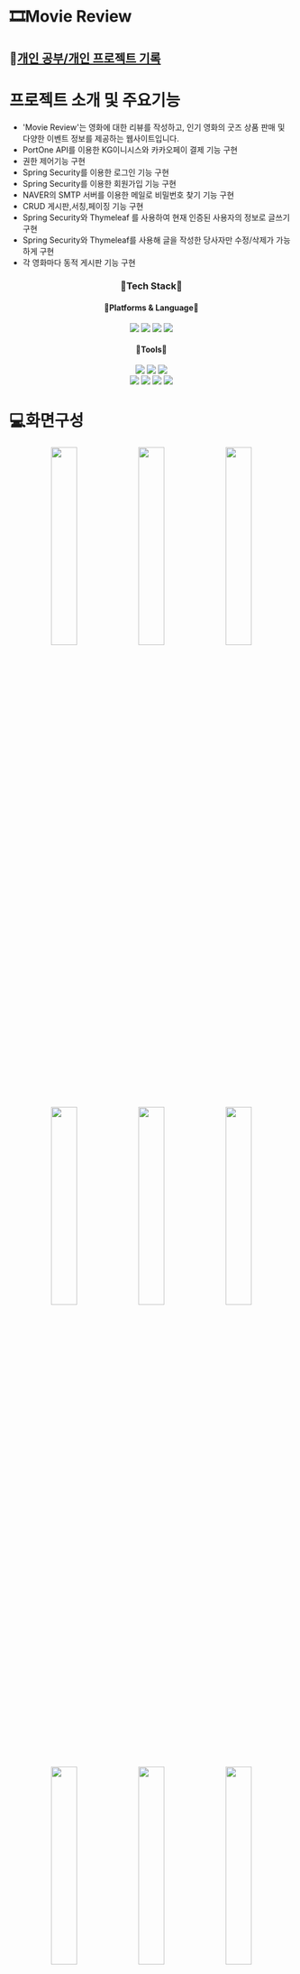 <h1>🎞Movie Review</h1>
<h2>📗<a href="https://blog.naver.com/shin_418" style="03C75A">개인 공부/개인 프로젝트 기록 </a></h2>
<h1>프로젝트 소개 및 주요기능</h1>


- 'Movie Review'는 영화에 대한 리뷰를 작성하고, 인기 영화의 굿즈 상품 판매 및 다양한 이벤트 정보를 제공하는 웹사이트입니다.
- PortOne API를 이용한 KG이니시스와 카카오페이 결제 기능 구현
- 권한 제어기능 구현
- Spring Security를 이용한 로그인 기능 구현
- Spring Security를 이용한 회원가입 기능 구현
- NAVER의 SMTP 서버를 이용한 메일로 비밀번호 찾기 기능 구현
- CRUD 게시판,서칭,페이징 기능 구현
- Spring Security와 Thymeleaf 를 사용하여 현재 인증된 사용자의 정보로 글쓰기 구현
- Spring Security와 Thymeleaf를 사용해 글을 작성한 당사자만 수정/삭제가 가능하게 구현 
- 각 영화마다 동적 게시판 기능 구현







<div align="center">
  <h3>🎉Tech Stack🎉</h3>
  <h4>🌈Platforms & Language🌈</h4>
  <div>
    <img src="https://img.shields.io/badge/JAVA-FF7328?style=flat&logo=JAVA&logoColor=white"/>
    <img src="https://img.shields.io/badge/JavaScript-F7DF1E?style=flat&logo=JavaScript&logoColor=white"/>
    <img src="https://img.shields.io/badge/HTML5-E34F26?style=flat&logo=HTML5&logoColor=white"/>
    <img src="https://img.shields.io/badge/CSS3-1572B6?style=flat&logo=CSS3&logoColor=white"/>
  </div>
  <h4>🧰Tools🧰</h4>
  <div>
    <img src="https://img.shields.io/badge/spring-6DB33F?style=flat&logo=spring&logoColor=white"/>
    <img src="https://img.shields.io/badge/Spring Boot-6DB33F?style=flat&logo=Spring Boot&logoColor=white"/>
    <img src="https://img.shields.io/badge/Thymeleaf-005F0F?style=flat&logo=Thymeleaf&logoColor=white"/>
  </div>
  <div>
    <img src="https://img.shields.io/badge/Mybatis-0467DF?style=flat&logo=Mybatis&logoColor=white"/>
    <img src="https://img.shields.io/badge/Gradle-02303A?style=flat&logo=Gradle&logoColor=white"/>
    <img src="https://img.shields.io/badge/bootstrap-%238511FA.svg?style=for-the-badge&logo=bootstrap&logoColor=white"/>
    <img src="https://img.shields.io/badge/mysql-4479A1.svg?style=for-the-badge&logo=mysql&logoColor=white"/>
  </div>
</div>





<h1>💻화면구성</h1>
<div align="center">
<img width="30%" src="https://github.com/user-attachments/assets/adcd5582-f1b2-411b-87d4-458c289f1dea">
<img width="30%" src="https://github.com/user-attachments/assets/34dbfd10-9b8d-4479-9f47-b4e959b98142">
<img width="30%" src="https://github.com/user-attachments/assets/718c2f0e-7ff1-48cc-ac9c-99f5fa9a2a9b">
<img width="30%" src="https://github.com/user-attachments/assets/82f119e7-b597-449f-b07c-25df52b3ca3f">
<img width="30%" src="https://github.com/user-attachments/assets/ae9c3f4c-d8bf-4594-b310-b113eb237751">
<img width="30%" src="https://github.com/user-attachments/assets/4b85438e-d0a2-47c0-8d86-4bbe202a0974">
<img width="30%" src="https://github.com/user-attachments/assets/20dbb83b-6d43-48a3-a348-dd251675d68d">
<img width="30%" src="https://github.com/user-attachments/assets/8ce727b5-c563-4fc1-ab28-fbea3dd0230e">
<img width="30%" src="https://github.com/user-attachments/assets/fca3dd0b-b48b-4e10-8a0c-a91edd676f0e">
<img width="30%" src="https://github.com/user-attachments/assets/40f3ddfd-4e12-41e6-a1a6-ca373602bdb8">
<img width="30%" src="https://github.com/user-attachments/assets/f2f9f7e7-4bdc-4802-9d52-7877a9b7209c">
<img width="30%" src="https://github.com/user-attachments/assets/8bb47a70-4378-4756-bfdb-97284c85d026">
</div>


# ✏주요기능

### 메인페이지 
- 각 기능(도메인)별 이동, 로그인, 회원가입, 게시글, 굿즈스토어, 이벤트페이지 이동 가능

### 로그인, 회원가입 페이지 
- Spring Security를 이용한 로그인 구현
- Spring Security를 이용한 회원가입 구현
- Naver SMTP서버를 활용한 메일로 비밀번호 찾기 구현

### 결제페이지 
- javascript를 사용하여 수량만큼 총 상품 금액이 변동하는 것을 동적으로 구현
- PortOne API를 이용한 KG이니시스와 카카오페이 결제 기능 구현
- 결제완료 시 결제된 상세주문내역을 Thymeleaf 구현

### 게시판 페이지 
- 각 영화마다 동적게시판 구현
- 삭제 및 수정 기능 구현
- 서칭/필터링/페이징 기능 구현 
- Spring Security와 Thymeleaf 를 사용하여 현재 인증된 사용자의 정보로 글쓰기 구현
- 수정/삭제도 Spring Security와 Thymeleaf를 사용해 글을 작성한 당사자만 수정/삭제가 가능하게 구현 
